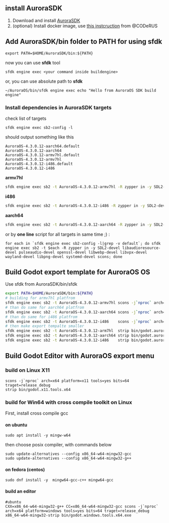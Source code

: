 ## install AuroraSDK 
1. Download and install [AuroraSDK](https://auroraosos.org/wiki/Application_SDK)
2. (optional) Install docker image, use [this instcruction](https://github.com/CODeRUS/docker-auroraosos-sdk-local) from @CODeRUS

## Add AuroraSDK/bin folder to PATH for using sfdk
```shell
export PATH=$HOME/AuroraSDK/bin:${PATH} 
```
now you can use **sfdk** tool  
```shell
sfdk engine exec <your command inside buildengine> 
```
or, you can use absolute path to **sfdk** 
```shell
~/AuroraOS/bin/sfdk engine exec echo "Hello from AuroraOS SDK build engine"
```

### Install dependencies in AuroraSDK targets
check list of targets
```shell
sfdk engine exec sb2-config -l
```

should output something like this 

```shell
AuroraOS-4.3.0.12-aarch64.default
AuroraOS-4.3.0.12-aarch64
AuroraOS-4.3.0.12-armv7hl.default
AuroraOS-4.3.0.12-armv7hl
AuroraOS-4.3.0.12-i486.default
AuroraOS-4.3.0.12-i486
```

**armv7hl**
```sh
sfdk engine exec sb2 -t AuroraOS-4.3.0.12-armv7hl -R zypper in -y SDL2-devel systemd-devel libaudioresource-devel pulseaudio-devel openssl-devel libwebp-devel libvpx-devel wayland-devel libpng-devel scons
```

**i486**
```sh
sfdk engine exec sb2 -t AuroraOS-4.3.0.12-i486 -R zypper in -y SDL2-devel systemd-devel libaudioresource-devel pulseaudio-devel openssl-devel libwebp-devel libvpx-devel wayland-devel libpng-devel scons
```

**aarch64**
```sh
sfdk engine exec sb2 -t AuroraOS-4.3.0.12-aarch64 -R zypper in -y SDL2-devel systemd-devel libaudioresource-devel pulseaudio-devel openssl-devel libwebp-devel libvpx-devel wayland-devel libpng-devel scons
```

or by **one line** script for all targets in same time ;) :
```shell
for each in `sfdk engine exec sb2-config -l|grep -v default`; do sfdk engine exec sb2 -t $each -R zypper in -y SDL2-devel libaudioresource-devel pulseaudio-devel openssl-devel libwebp-devel libvpx-devel wayland-devel libpng-devel systemd-devel scons; done
```

## Build Godot export template for AuroraOS OS
Use sfdk from AuroraSDK/bin/sfdk 

```sh
export PATH=$HOME/AuroraSDK/bin:${PATH}
# building for armv7hl platfrom 
sfdk engine exec sb2 -t AuroraOS-4.3.0.12-armv7hl scons -j`nproc` arch=arm platform=auroraos tools=no bits=32 target=release  
# than do same for aarch64 platfrom
sfdk engine exec sb2 -t AuroraOS-4.3.0.12-aarch64 scons -j`nproc` arch=arm64 platform=auroraos tools=no bits=64 target=release 
# than do same for i486 platfrom
sfdk engine exec sb2 -t AuroraOS-4.3.0.12-i486    scons -j`nproc` arch=x86 platform=auroraos tools=no bits=32 target=release
# then make export tempalte smaller
sfdk engine exec sb2 -t AuroraOS-4.3.0.12-arm7hl  strip bin/godot.auroraos.opt.arm
sfdk engine exec sb2 -t AuroraOS-4.3.0.12-aarch64 strip bin/godot.auroraos.opt.arm64
sfdk engine exec sb2 -t AuroraOS-4.3.0.12-i486    strip bin/godot.auroraos.opt.x86
```

## Build Godot Editor with AuroraOS export menu
### build on Linux  X11
```shell
scons -j`nproc` arch=x64 platform=x11 tools=yes bits=64 traget=release_debug 
strip bin/godot.x11.tools.x64
```
### build for Win64 with cross compile toolkit on Linux
First, install cross compile gcc
#### on ubuntu 
```
sudo apt install -y mingw-w64
```
then choose posix compiler, with commands below
```
sudo update-alternatives --config x86_64-w64-mingw32-gcc 
sudo update-alternatives --config x86_64-w64-mingw32-g++
```
#### on fedora (centos)
```
sudo dnf install -y  mingw64-gcc-c++ mingw64-gcc
```
#### build an editor 
```shell
#ubuntu 
CXX=x86_64-w64-mingw32-g++ CC=x86_64-w64-mingw32-gcc scons -j`nproc` arch=x64 platform=windows tools=yes bits=64 traget=release_debug 
x86_64-w64-mingw32-strip bin/godot.windows.tools.x64.exe
```